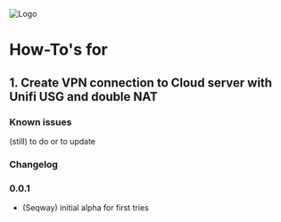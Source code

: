 ![Logo](admin/pvoutputorg.png)
# **How-To's for**

## 1. Create VPN connection to Cloud server with Unifi USG and double NAT

### Known issues

(still) to do or to update

### Changelog

### 0.0.1
* (Seqway) initial alpha for first tries
